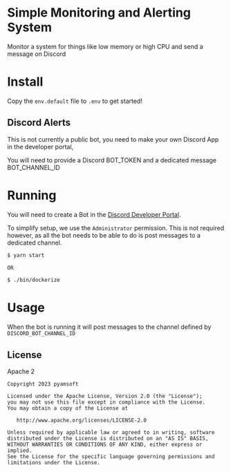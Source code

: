 # Simple Monitoring and Alerting System

Monitor a system for things like low memory or high CPU and send a message on Discord


# Install

Copy the `env.default` file to `.env` to get started!

## Discord Alerts

This is not currently a public bot, you need
to make your own Discord App in the developer portal,

You will need to provide a Discord BOT_TOKEN and a dedicated message
BOT_CHANNEL_ID


# Running

You will need to create a Bot in the
[Discord Developer Portal](https://discord.com/developers/applications/).

To simplify setup, we use the `Administrator` permission. This is not required
however, as all the bot needs to be able to do is post messages to a dedicated channel.

```bash
$ yarn start

OR

$ ./bin/dockerize
```


# Usage

When the bot is running it will post messages to the channel defined by `DISCORD_BOT_CHANNEL_ID`


## License

Apache 2

```
Copyright 2023 pyamsoft

Licensed under the Apache License, Version 2.0 (the "License");
you may not use this file except in compliance with the License.
You may obtain a copy of the License at

   http://www.apache.org/licenses/LICENSE-2.0

Unless required by applicable law or agreed to in writing, software
distributed under the License is distributed on an "AS IS" BASIS,
WITHOUT WARRANTIES OR CONDITIONS OF ANY KIND, either express or implied.
See the License for the specific language governing permissions and
limitations under the License.
```

[1]: https://raw.githubusercontent.com/pyamsoft/mouswatch/main/art/intents.png
[2]: https://raw.githubusercontent.com/pyamsoft/mouswatch/main/art/show.png
